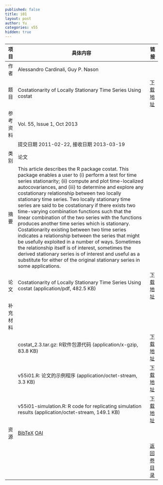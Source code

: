 ```yaml
---
published: false
title: i01
layout: post
author: Yu
categories: v55
hidden: true
---
```


| 项目 | 具体内容 | 链接 |
|---:|---|---|
| 作者 | Alessandro Cardinali, Guy P. Nason| |
| 题目 |Costationarity of Locally Stationary Time Series Using costat | [下载地址](http://www.jstatsoft.org/v55/i01/paper) |
| 参考资料 |Vol. 55, Issue 1, Oct 2013 | |
| | 提交日期 2011-02-22, 接收日期 2013-03-19| | 
| 类别 | 论文| |
| 摘要 | This article describes the R package costat. This package enables a user to (i) perform a test for time series stationarity; (ii) compute and plot time-localized autocovariances, and (iii) to determine and explore any costationary relationship between two locally stationary time series. Two locally stationary time series are said to be costationary if there exists two time-varying combination functions such that the linear combination of the two series with the functions produces another time series which is stationary. Costationarity existing between two time series indicates a relationship between the series that might be usefully exploited in a number of ways. Sometimes the relationship itself is of interest, sometimes the derived stationary series is of interest and useful as a substitute for either of the original stationary series in some applications.| |
| 论文 | Costationarity of Locally Stationary Time Series Using costat  (application/pdf, 482.5 KB)| [下载地址](http://www.jstatsoft.org/v55/i01/paper) |
| 补充材料 | | |
| |costat_2.3.tar.gz:   R软件包源代码  (application/x-gzip, 83.8 KB)|  [下载地址](http://www.jstatsoft.org/v55/i01/supp/1) |
| |v55i01.R:            论文的示例程序  (application/octet-stream, 3.3 KB)|  [下载地址](http://www.jstatsoft.org/v55/i01/supp/2) |
| |v55i01-simulation.R: R code for replicating simulation results  (application/octet-stream, 149.1 KB)|  [下载地址](http://www.jstatsoft.org/v55/i01/supp/3) |
| 资源 | [BibTeX](http://www.jstatsoft.org/v55/i01/bibtex) [OAI](http://www.jstatsoft.org/oai?verb=GetRecord&identifier=oai.jstatsoft/v55/i01&prefix=oai_dc)| |
| |  | [返回卷目录]({{site.baseurl}}/volume/v55.html) |